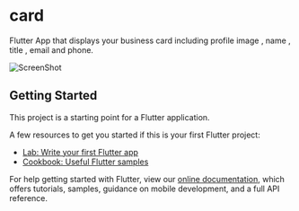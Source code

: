 # card

Flutter App that displays your business card including profile image , name , title , email and phone.


![ScreenShot](https://github.com/mo7amedgazr/BusinessCardAppUsingFlutter/screenshoot/screenshoot1.png)



## Getting Started

This project is a starting point for a Flutter application.

A few resources to get you started if this is your first Flutter project:

- [Lab: Write your first Flutter app](https://flutter.dev/docs/get-started/codelab)
- [Cookbook: Useful Flutter samples](https://flutter.dev/docs/cookbook)

For help getting started with Flutter, view our
[online documentation](https://flutter.dev/docs), which offers tutorials,
samples, guidance on mobile development, and a full API reference.
